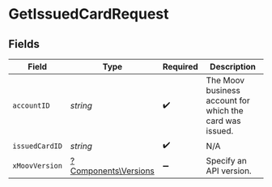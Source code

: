 # GetIssuedCardRequest


## Fields

| Field                                                       | Type                                                        | Required                                                    | Description                                                 |
| ----------------------------------------------------------- | ----------------------------------------------------------- | ----------------------------------------------------------- | ----------------------------------------------------------- |
| `accountID`                                                 | *string*                                                    | :heavy_check_mark:                                          | The Moov business account for which the card was issued.    |
| `issuedCardID`                                              | *string*                                                    | :heavy_check_mark:                                          | N/A                                                         |
| `xMoovVersion`                                              | [?Components\Versions](../../Models/Components/Versions.md) | :heavy_minus_sign:                                          | Specify an API version.                                     |